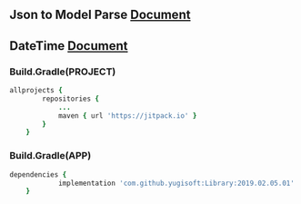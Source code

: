 ## Json to Model Parse [Document](https://github.com/yugisoft/Library/blob/master/Parse_JsonToModel.md)

## DateTime [Document](https://github.com/yugisoft/Library/blob/master/Sample_DateTime.md)

### Build.Gradle(PROJECT)
```ruby
allprojects {
		repositories {
			...
			maven { url 'https://jitpack.io' }
		}
	}
```
### Build.Gradle(APP)
```ruby
dependencies {
	        implementation 'com.github.yugisoft:Library:2019.02.05.01'
	}
```

